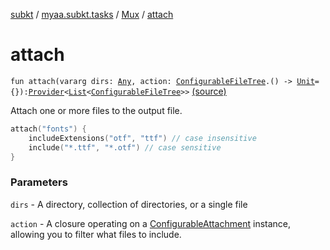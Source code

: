 [subkt](../../index.md) / [myaa.subkt.tasks](../index.md) / [Mux](index.md) / [attach](./attach.md)

# attach

`fun attach(vararg dirs: `[`Any`](https://kotlinlang.org/api/latest/jvm/stdlib/kotlin/-any/index.html)`, action: `[`ConfigurableFileTree`](https://docs.gradle.org/current/javadoc/org/gradle/api/file/ConfigurableFileTree.html)`.() -> `[`Unit`](https://kotlinlang.org/api/latest/jvm/stdlib/kotlin/-unit/index.html)` = {}): `[`Provider`](https://docs.gradle.org/current/javadoc/org/gradle/api/provider/Provider.html)`<`[`List`](https://kotlinlang.org/api/latest/jvm/stdlib/kotlin.collections/-list/index.html)`<`[`ConfigurableFileTree`](https://docs.gradle.org/current/javadoc/org/gradle/api/file/ConfigurableFileTree.html)`>>` [(source)](https://github.com/Myaamori/SubKt/blob/0.1.19/src/main/kotlin/myaa/subkt/tasks/muxtask.kt#L774)

Attach one or more files to the output file.

``` kotlin
attach("fonts") {
    includeExtensions("otf", "ttf") // case insensitive
    include("*.ttf", "*.otf") // case sensitive
}
```

### Parameters

`dirs` - A directory, collection of directories, or a single file

`action` - A closure operating on a [ConfigurableAttachment](#) instance,
allowing you to filter what files to include.